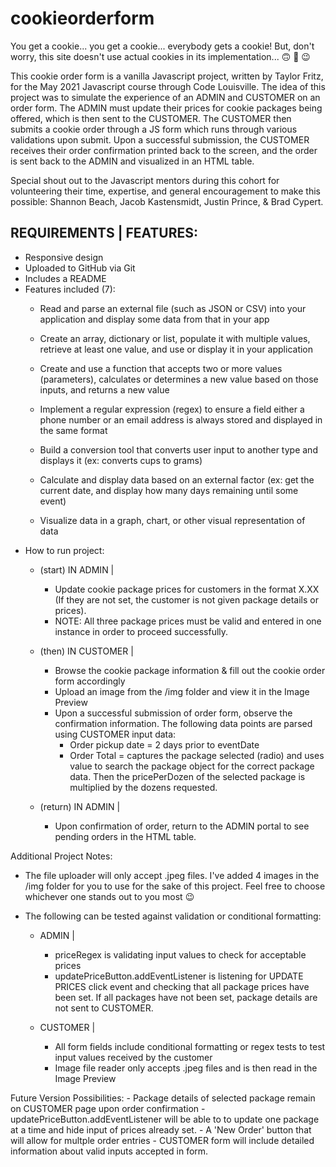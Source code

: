 # cookieorderform
You get a cookie... you get a cookie... everybody gets a cookie! But, don't worry, this site doesn't use actual cookies in its implementation... :upside_down_face: :rofl: :wink:

This cookie order form is a vanilla Javascript project, written by Taylor Fritz, for the May 2021 Javascript course through Code Louisville. The idea of this project was to simulate the experience of an ADMIN and CUSTOMER on an order form. The ADMIN must update their prices for cookie packages being offered, which is then sent to the CUSTOMER. The CUSTOMER then submits a cookie order through a JS form which runs through various validations upon submit. Upon a successful submission, the CUSTOMER receives their order confirmation printed back to the screen, and the order is sent back to the ADMIN and visualized in an HTML table. 

Special shout out to the Javascript mentors during this cohort for volunteering their time, expertise, and general encouragement to make this possible: Shannon Beach, Jacob Kastensmidt, Justin Prince, & Brad Cypert.

REQUIREMENTS | FEATURES:
--
- Responsive design
- Uploaded to GitHub via Git
- Includes a README 
- Features included (7):
    - Read and parse an external file (such as JSON or CSV) into your application and display some data from that in your app

    - Create an array, dictionary or list, populate it with multiple values, retrieve at least one value, and use or display it in your application

    - Create and use a function that accepts two or more values (parameters), calculates or determines a new value based on those inputs, and returns a new value

    - Implement a regular expression (regex) to ensure a field either a phone number or an email address is always stored and displayed in the same format

    - Build a conversion tool that converts user input to another type and displays it (ex: converts cups to grams)

    - Calculate and display data based on an external factor (ex: get the current date, and display how many days remaining until some event)

    - Visualize data in a graph, chart, or other visual representation of data
- How to run project:
    - (start) IN ADMIN | 
        - Update cookie package prices for customers in the format X.XX (If they are not set, the customer is not given package details or prices).
        * NOTE: All three package prices must be valid and entered in one instance in order to proceed successfully. 

    - (then) IN CUSTOMER | 
        - Browse the cookie package information & fill out the cookie order form accordingly
        - Upload an image from the /img folder and view it in the Image Preview
        - Upon a successful submission of order form, observe the confirmation information. The following data points are parsed using CUSTOMER input data: 
            - Order pickup date = 2 days prior to eventDate
            - Order Total = captures the package selected (radio) and uses value to search the package object for the correct package data. Then the pricePerDozen of the selected package is multiplied by the dozens requested.

    - (return) IN ADMIN | 
        - Upon confirmation of order, return to the ADMIN portal to see pending orders in the HTML table.


Additional Project Notes:
   - The file uploader will only accept .jpeg files. I've added 4 images in the /img folder for you to use for the sake of this project. Feel free to choose whichever one stands out to you most :wink:
   
   - The following can be tested against validation or conditional formatting:
        - ADMIN | 
            - priceRegex is validating input values to check for acceptable prices
            - updatePriceButton.addEventListener is listening for UPDATE PRICES click event and checking that all package prices have been set. If all packages have not been set, package details are not sent to CUSTOMER. 

        - CUSTOMER | 
            - All form fields include conditional formatting or regex tests to test input values received by the customer
            - Image file reader only accepts .jpeg files and is then read in the Image Preview


Future Version Possibilities:
    - Package details of selected package remain on CUSTOMER page upon order confirmation
    - updatePriceButton.addEventListener will be able to to update one package at a time and hide input of prices already set. 
    - A 'New Order' button that will allow for multple order entries
    - CUSTOMER form will include detailed information about valid inputs accepted in form.



